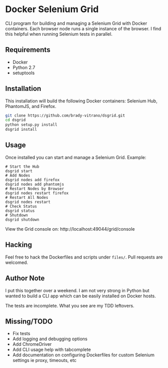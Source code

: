 # Docker Selenium Grid

CLI program for building and managing a Selenium Grid with Docker containers. Each browser node runs a single instance of the browser. I find this 
helpful when running Selenium tests in parallel.

## Requirements

* Docker
* Python 2.7
* setuptools

## Installation

This installation will build the following Docker containers: Selenium Hub, PhantomJS, and Firefox.

```bash
git clone https://github.com/brady-vitrano/dsgrid.git
cd dsgrid
python setup.py install
dsgrid install
```

## Usage

Once installed you can start and manage a Selenium Grid. Example:

```
# Start the Hub
dsgrid start
# Add Nodes 
dsgrid nodes add firefox
dsgrid nodes add phantomjs
# Restart Nodes by Browser
dsgrid nodes restart firefox
# Restart All Nodes
dsgrid nodes restart
# Check Status
dsgrid status
# Shutdown
dsgrid shutdown
```

View the Grid console on: http://localhost:49044/grid/console

## Hacking

Feel free to hack the Dockerfiles and scripts under `files/`. Pull requests are welcomed.

## Author Note

I put this together over a weekend. I am not very strong in Python but wanted to build a CLI app which can be easily
installed on Docker hosts.

The tests are incomplete. What you see are my TDD leftovers.

## Missing/TODO

* Fix tests
* Add logging and debugging options
* Add ChromeDriver
* Add CLI usage help with tabcomplete
* Add documentation on configuring Dockerfiles for custom Selenium settings ie proxy, timeouts, etc


